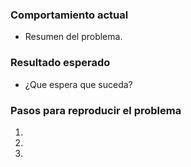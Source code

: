<!--Deberá seleccionar el proyecto al que pertenece el issue (Integración, Citas, Rup, Mpi), junto con un Label de identificación (bug, feature, enhancement, etc.) -->

<!--Asignar Revisor/es: Miembro del equipo responsable de solucionar el issue. -->

### Comportamiento actual
* Resumen del problema.

### Resultado esperado 
* ¿Que espera que suceda?

### Pasos para reproducir el problema 
1. 
2. 
3. 

<!-- Agregar captura de pantalla, si fuera relevante  -->

<!-- Código relevante 


  ```
  // TODO: Código que considere importante incorporar.  
  ``` -->
